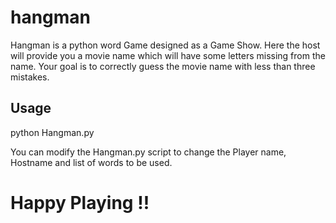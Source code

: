 # hangman

Hangman is a python word Game designed as a Game Show. Here the host will provide you a movie name which will have some letters missing from the name. Your goal is to correctly guess the movie name with less than three mistakes.

## Usage
python Hangman.py 

You can modify the Hangman.py script to change the Player name, Hostname and list of words to be used.

# Happy Playing !!
